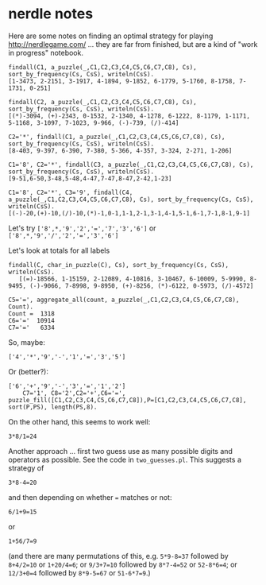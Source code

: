 # nerdle notes

Here are some notes on finding an optimal strategy for playing
http://nerdlegame.com/ ... they are far from finished, but are a kind
of "work in progress" notebook.


```
findall(C1, a_puzzle(_,C1,C2,C3,C4,C5,C6,C7,C8), Cs), sort_by_frequency(Cs, CsS), writeln(CsS).
[1-3473, 2-2151, 3-1917, 4-1894, 9-1852, 6-1779, 5-1760, 8-1758, 7-1731, 0-251]

findall(C2, a_puzzle(_,C1,C2,C3,C4,C5,C6,C7,C8), Cs), sort_by_frequency(Cs, CsS), writeln(CsS).
[(*)-3094, (+)-2343, 0-1532, 2-1340, 4-1278, 6-1222, 8-1179, 1-1171, 5-1168, 3-1097, 7-1023, 9-966, (-)-739, (/)-414]

C2='*', findall(C1, a_puzzle(_,C1,C2,C3,C4,C5,C6,C7,C8), Cs), sort_by_frequency(Cs, CsS), writeln(CsS).
[8-403, 9-397, 6-390, 7-380, 5-366, 4-357, 3-324, 2-271, 1-206]

C1='8', C2='*', findall(C3, a_puzzle(_,C1,C2,C3,C4,C5,C6,C7,C8), Cs), sort_by_frequency(Cs, CsS), writeln(CsS).
[9-51,6-50,3-48,5-48,4-47,7-47,8-47,2-42,1-23]

C1='8', C2='*', C3='9', findall(C4, a_puzzle(_,C1,C2,C3,C4,C5,C6,C7,C8), Cs), sort_by_frequency(Cs, CsS), writeln(CsS).
[(-)-20,(+)-10,(/)-10,(*)-1,0-1,1-1,2-1,3-1,4-1,5-1,6-1,7-1,8-1,9-1]
```
Let's try `['8',*,'9','2','=','7','3','6']`
or  `['8',*,'9','/','2','=','3','6']`

Let's look at totals for all labels
```
findall(C, char_in_puzzle(C), Cs), sort_by_frequency(Cs, CsS), writeln(CsS).
   [(=)-18566, 1-15159, 2-12089, 4-10816, 3-10467, 6-10009, 5-9990, 8-9495, (-)-9066, 7-8998, 9-8950, (+)-8256, (*)-6122, 0-5973, (/)-4572]

C5='=', aggregate_all(count, a_puzzle(_,C1,C2,C3,C4,C5,C6,C7,C8), Count).
Count =  1318
C6='='  10914
C7='='   6334
```
So, maybe:
```
['4','*','9','-','1','=','3','5']
```
Or (better?):
```
['6','+','9','-','3','=','1','2']
    C7='1', C8='2',C2='+',C6='=', puzzle_fill([C1,C2,C3,C4,C5,C6,C7,C8]),P=[C1,C2,C3,C4,C5,C6,C7,C8], sort(P,PS), length(PS,8).
```
On the other hand, this seems to work well:
```
3*8/1=24
```

Another approach ... first two guess use as many possible digits and operators as possible.
See the code in `two_guesses.pl`.
This suggests a strategy of
```
3*8-4=20
```
and then depending on whether `=` matches or not:
```
6/1+9=15
```
or
```
1+56/7=9
```
(and there are many permutations of this, e.g. `5*9-8=37` followed by `8+4/2=10` or `1+20/4=6`;
or `9/3+7=10` followed by `8*7-4=52` or `52-8*6=4`; or `12/3+0=4` followed by `8*9-5=67` or `51-6*7=9`.)
